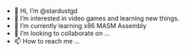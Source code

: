 - 👋 Hi, I’m @stardustgd
- 👀 I’m interested in video games and learning new things.
- 🌱 I’m currently learning x86 MASM Assembly
- 💞️ I’m looking to collaborate on ...
- 📫 How to reach me ...

<!---
stardustgd/stardustgd is a ✨ special ✨ repository because its `README.md` (this file) appears on your GitHub profile.
You can click the Preview link to take a look at your changes.
--->

